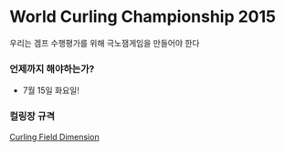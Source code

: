 # World Curling Championship 2015 #

우리는 겜프 수행평가를 위해 극노잼게임을 만들어야 한다

### 언제까지 해야하는가? ###

* 7월 15일 화요일!


### 컬링장 규격 ###

[Curling Field Dimension](https://bitbucket.org/repo/L5yEoz/images/2400721821-dimension.jpg)
